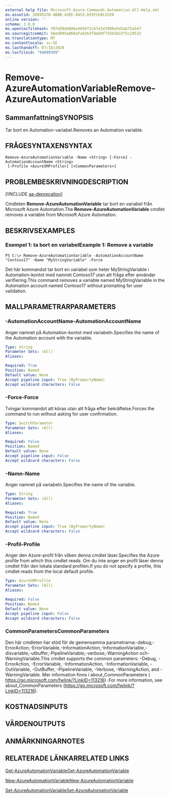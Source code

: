 ```yaml
---
external help file: Microsoft.Azure.Commands.Automation.dll-Help.xml
ms.assetid: 2D89557B-4B8B-43EE-8453-D55FCE0C2CE0
online version: ''
schema: 2.0.0
ms.openlocfilehash: f8fdd9dd886e4056f2cb7e547098e5d3ab75a547
ms.sourcegitcommit: 56ed085a868afa8263f8eb0f755b5822f5c29532
ms.translationtype: MT
ms.contentlocale: sv-SE
ms.lasthandoff: 07/18/2020
ms.locfileid: "94099399"
---
```

# <span data-ttu-id="5f656-101">Remove-AzureAutomationVariable</span><span class="sxs-lookup"><span data-stu-id="5f656-101">Remove-AzureAutomationVariable</span></span>

## <span data-ttu-id="5f656-102">Sammanfattning</span><span class="sxs-lookup"><span data-stu-id="5f656-102">SYNOPSIS</span></span>

<span data-ttu-id="5f656-103">Tar bort en Automation-variabel.</span><span class="sxs-lookup"><span data-stu-id="5f656-103">Removes an Automation variable.</span></span>

## <span data-ttu-id="5f656-104">FRÅGESYNTAXEN</span><span class="sxs-lookup"><span data-stu-id="5f656-104">SYNTAX</span></span>

```
Remove-AzureAutomationVariable -Name <String> [-Force] -AutomationAccountName <String>
 [-Profile <AzureSMProfile>] [<CommonParameters>]
```

## <span data-ttu-id="5f656-105">PROBLEMBESKRIVNING</span><span class="sxs-lookup"><span data-stu-id="5f656-105">DESCRIPTION</span></span>

[!INCLUDE [aa-deprecation](../include/aa-deprecation.md)]

<span data-ttu-id="5f656-106">Cmdleten **Remove-AzureAutomationVariable** tar bort en variabel från Microsoft Azure Automation.</span><span class="sxs-lookup"><span data-stu-id="5f656-106">The **Remove-AzureAutomationVariable** cmdlet removes a variable from Microsoft Azure Automation.</span></span>

## <span data-ttu-id="5f656-107">BESKRIVS</span><span class="sxs-lookup"><span data-stu-id="5f656-107">EXAMPLES</span></span>

### <span data-ttu-id="5f656-108">Exempel 1: ta bort en variabel</span><span class="sxs-lookup"><span data-stu-id="5f656-108">Example 1: Remove a variable</span></span>
```
PS C:\> Remove-AzureAutomationVariable -AutomationAccountName "Contoso17" -Name "MyStringVariable" -Force
```

<span data-ttu-id="5f656-109">Det här kommandot tar bort en variabel som heter MyStringVariable i Automation-kontot med namnet Contoso17 utan att fråga efter användar verifiering.</span><span class="sxs-lookup"><span data-stu-id="5f656-109">This command removes a variable named MyStringVariable in the Automation account named Contoso17 without prompting for user validation.</span></span>

## <span data-ttu-id="5f656-110">MALLPARAMETRAR</span><span class="sxs-lookup"><span data-stu-id="5f656-110">PARAMETERS</span></span>

### <span data-ttu-id="5f656-111">-AutomationAccountName</span><span class="sxs-lookup"><span data-stu-id="5f656-111">-AutomationAccountName</span></span>
<span data-ttu-id="5f656-112">Anger namnet på Automation-kontot med variabeln.</span><span class="sxs-lookup"><span data-stu-id="5f656-112">Specifies the name of the Automation account with the variable.</span></span>

```yaml
Type: String
Parameter Sets: (All)
Aliases: 

Required: True
Position: Named
Default value: None
Accept pipeline input: True (ByPropertyName)
Accept wildcard characters: False
```

### <span data-ttu-id="5f656-113">-Force</span><span class="sxs-lookup"><span data-stu-id="5f656-113">-Force</span></span>
<span data-ttu-id="5f656-114">Tvingar kommandot att köras utan att fråga efter bekräftelse.</span><span class="sxs-lookup"><span data-stu-id="5f656-114">Forces the command to run without asking for user confirmation.</span></span>

```yaml
Type: SwitchParameter
Parameter Sets: (All)
Aliases: 

Required: False
Position: Named
Default value: None
Accept pipeline input: False
Accept wildcard characters: False
```

### <span data-ttu-id="5f656-115">-Namn</span><span class="sxs-lookup"><span data-stu-id="5f656-115">-Name</span></span>
<span data-ttu-id="5f656-116">Anger namnet på variabeln.</span><span class="sxs-lookup"><span data-stu-id="5f656-116">Specifies the name of the variable.</span></span>

```yaml
Type: String
Parameter Sets: (All)
Aliases: 

Required: True
Position: Named
Default value: None
Accept pipeline input: True (ByPropertyName)
Accept wildcard characters: False
```

### <span data-ttu-id="5f656-117">-Profil</span><span class="sxs-lookup"><span data-stu-id="5f656-117">-Profile</span></span>
<span data-ttu-id="5f656-118">Anger den Azure-profil från vilken denna cmdlet läser.</span><span class="sxs-lookup"><span data-stu-id="5f656-118">Specifies the Azure profile from which this cmdlet reads.</span></span>
<span data-ttu-id="5f656-119">Om du inte anger en profil läser denna cmdlet från den lokala standard profilen.</span><span class="sxs-lookup"><span data-stu-id="5f656-119">If you do not specify a profile, this cmdlet reads from the local default profile.</span></span>

```yaml
Type: AzureSMProfile
Parameter Sets: (All)
Aliases: 

Required: False
Position: Named
Default value: None
Accept pipeline input: False
Accept wildcard characters: False
```

### <span data-ttu-id="5f656-120">CommonParameters</span><span class="sxs-lookup"><span data-stu-id="5f656-120">CommonParameters</span></span>
<span data-ttu-id="5f656-121">Den här cmdleten har stöd för de gemensamma parametrarna:-debug,-ErrorAction,-ErrorVariable,-InformationAction,-InformationVariable,-disvariable,-utbuffer,-PipelineVariable,-verbose,-WarningAction och-WarningVariable.</span><span class="sxs-lookup"><span data-stu-id="5f656-121">This cmdlet supports the common parameters: -Debug, -ErrorAction, -ErrorVariable, -InformationAction, -InformationVariable, -OutVariable, -OutBuffer, -PipelineVariable, -Verbose, -WarningAction, and -WarningVariable.</span></span> <span data-ttu-id="5f656-122">Mer information finns i about_CommonParameters ( https://go.microsoft.com/fwlink/?LinkID=113216) .</span><span class="sxs-lookup"><span data-stu-id="5f656-122">For more information, see about_CommonParameters (https://go.microsoft.com/fwlink/?LinkID=113216).</span></span>

## <span data-ttu-id="5f656-123">KOSTNADS</span><span class="sxs-lookup"><span data-stu-id="5f656-123">INPUTS</span></span>

## <span data-ttu-id="5f656-124">VÄRDEN</span><span class="sxs-lookup"><span data-stu-id="5f656-124">OUTPUTS</span></span>

## <span data-ttu-id="5f656-125">ANMÄRKNINGAR</span><span class="sxs-lookup"><span data-stu-id="5f656-125">NOTES</span></span>

## <span data-ttu-id="5f656-126">RELATERADE LÄNKAR</span><span class="sxs-lookup"><span data-stu-id="5f656-126">RELATED LINKS</span></span>

[<span data-ttu-id="5f656-127">Get-AzureAutomationVariable</span><span class="sxs-lookup"><span data-stu-id="5f656-127">Get-AzureAutomationVariable</span></span>](./Get-AzureAutomationVariable.md)

[<span data-ttu-id="5f656-128">New-AzureAutomationVariable</span><span class="sxs-lookup"><span data-stu-id="5f656-128">New-AzureAutomationVariable</span></span>](./New-AzureAutomationVariable.md)

[<span data-ttu-id="5f656-129">Set-AzureAutomationVariable</span><span class="sxs-lookup"><span data-stu-id="5f656-129">Set-AzureAutomationVariable</span></span>](./Set-AzureAutomationVariable.md)


